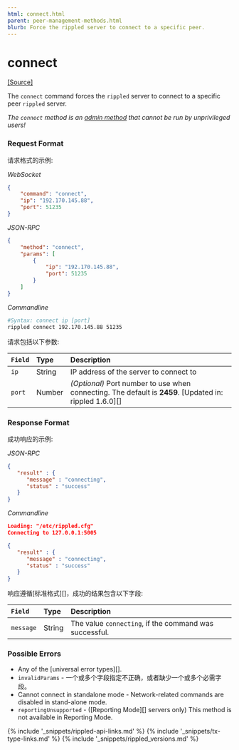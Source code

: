 ```yaml
---
html: connect.html
parent: peer-management-methods.html
blurb: Force the rippled server to connect to a specific peer.
---
```

# connect
[[Source]](https://github.com/ripple/rippled/blob/a61ffab3f9010d8accfaa98aa3cacc7d38e74121/src/ripple/rpc/handlers/Connect.cpp "Source")

The `connect` command forces the `rippled` server to connect to a specific peer `rippled` server.

*The `connect` method is an [admin method](admin-rippled-methods.html) that cannot be run by unprivileged users!*

### Request Format
请求格式的示例:

<!-- MULTICODE_BLOCK_START -->

*WebSocket*

```json
{
    "command": "connect",
    "ip": "192.170.145.88",
    "port": 51235
}
```

*JSON-RPC*

```json
{
    "method": "connect",
    "params": [
        {
            "ip": "192.170.145.88",
            "port": 51235
        }
    ]
}
```


*Commandline*

```sh
#Syntax: connect ip [port]
rippled connect 192.170.145.88 51235
```

<!-- MULTICODE_BLOCK_END -->

请求包括以下参数:

| `Field` | Type   | Description                                               |
|:--------|:-------|:----------------------------------------------------------|
| `ip`    | String | IP address of the server to connect to                    |
| `port`  | Number | _(Optional)_ Port number to use when connecting. The default is **2459**. [Updated in: rippled 1.6.0][] |

### Response Format

成功响应的示例:

<!-- MULTICODE_BLOCK_START -->

*JSON-RPC*

```json
{
   "result" : {
      "message" : "connecting",
      "status" : "success"
   }
}
```

*Commandline*

```json
Loading: "/etc/rippled.cfg"
Connecting to 127.0.0.1:5005

{
   "result" : {
      "message" : "connecting",
      "status" : "success"
   }
}
```

<!-- MULTICODE_BLOCK_END -->

响应遵循[标准格式][]，成功的结果包含以下字段:

| `Field`   | Type   | Description                                            |
|:----------|:-------|:-------------------------------------------------------|
| `message` | String | The value `connecting`, if the command was successful. |

### Possible Errors

- Any of the [universal error types][].
- `invalidParams` - 一个或多个字段指定不正确，或者缺少一个或多个必需字段。
- Cannot connect in standalone mode - Network-related commands are disabled in stand-alone mode.
- `reportingUnsupported` - ([Reporting Mode][] servers only) This method is not available in Reporting Mode.

<!--{# common link defs #}-->
{% include '_snippets/rippled-api-links.md' %}
{% include '_snippets/tx-type-links.md' %}
{% include '_snippets/rippled_versions.md' %}
